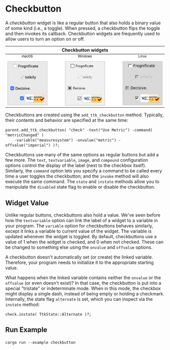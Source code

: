 # Checkbutton

A *checkbutton* widget is like a regular button that also holds a binary value
of some kind (i.e., a toggle). When pressed, a checkbutton flips the toggle and
then invokes its callback. Checkbutton widgets are frequently used to allow
users to turn an option on or off.

|                   Checkbutton widgets                   |
| :-----------------------------------------------------: |
| ![Checkbutton widgets.](./images/w_checkbutton_all.png) |

Checkbuttons are created using the `add_ttk_checkbutton` method. Typically,
their contents and behavior are specified at the same time:

```rust,no_run
parent.add_ttk_checkbutton( "check" -text("Use Metric") -command( "metricChanged" )
    -variable("measuresystem") -onvalue("metric") -offvalue("imperial") )?;
```

Checkbuttons use many of the same options as regular buttons but add a few more.
The `text`, `textvariable`, `image`, and `compound` configuration options
control the display of the label (next to the checkbox itself). Similarly, the
`command` option lets you specify a command to be called every time a user
toggles the checkbutton; and the `invoke` method will also execute the same
command. The `state` and `instate` methods allow you to manipulate the
`disabled` state flag to enable or disable the checkbutton. 

## Widget Value

Unlike regular buttons, checkbuttons also hold a value. We've seen before how
the `textvariable` option can link the label of a widget to a variable in your
program. The `variable` option for checkbuttons behaves similarly, except it
links a variable to current value of the widget. The variable is updated
whenever the widget is toggled. By default, checkbuttons use a value of 1 when
the widget is checked, and 0 when not checked. These can be changed to something
else using the `onvalue` and `offvalue` options.

A checkbutton doesn't automatically set (or create) the linked variable.
Therefore, your program needs to initialize it to the appropriate starting
value.

What happens when the linked variable contains neither the `onvalue` or the
`offvalue` (or even doesn't exist)? In that case, the checkbutton is put into a
special "tristate" or indeterminate mode. When in this mode, the checkbox might
display a single dash, instead of being empty or holding a checkmark.
Internally, the state flag `alternate` is set, which you can inspect via the
`instate` method:

```rust,no_run
check.instate( TtkState::Alternate )?;
```

## Run Example

`cargo run --example checkbutton`
